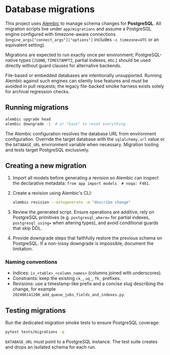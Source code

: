 # Database migrations

This project uses [Alembic](https://alembic.sqlalchemy.org/) to manage schema
changes for **PostgreSQL**. All migration scripts live under `app/migrations`
and assume a PostgreSQL engine configured with timezone-aware connections
(`engine_args["connect_args"]["options"]` includes `-c timezone=UTC` or an
equivalent setting).

Migrations are expected to run exactly once per environment; PostgreSQL-native
types (`JSONB`, `TIMESTAMPTZ`, partial indexes, etc.) should be used directly
without guard clauses for alternative backends.

File-based or embedded databases are intentionally unsupported. Running Alembic
against such engines can silently lose features and must be avoided in pull
requests; the legacy file-backed smoke harness exists solely for archival
regression checks.

## Running migrations

```bash
alembic upgrade head
alembic downgrade -1  # or "base" to reset everything
```

The Alembic configuration resolves the database URL from environment
configuration. Override the target database with the `sqlalchemy.url` value or
the `DATABASE_URL` environment variable when necessary. Migration tooling and
tests target PostgreSQL exclusively.

## Creating a new migration

1. Import all models before generating a revision so Alembic can inspect the
   declarative metadata: `from app import models  # noqa: F401`.
2. Create a revision using Alembic's CLI:

   ```bash
   alembic revision --autogenerate -m "describe change"
   ```

3. Review the generated script. Ensure operations are additive, rely on
   PostgreSQL primitives (e.g. `postgresql_where=` for partial indexes,
   `postgresql_using=` when altering types), and avoid conditional guards that
   skip DDL.
4. Provide downgrade steps that faithfully restore the previous schema on
   PostgreSQL. If a non-lossy downgrade is impossible, document the limitation.

### Naming conventions

* Indices: `ix_<table>_<column_names>` (columns joined with underscores).
* Constraints: keep the existing `ck_`, `uq_`, `fk_` prefixes.
* Revisions: use a timestamp-like prefix and a concise slug describing the
  change, for example `202406141200_add_queue_jobs_fields_and_indexes.py`.

## Testing migrations

Run the dedicated migration smoke tests to ensure PostgreSQL coverage:

```bash
pytest tests/migrations -q
```

`DATABASE_URL` must point to a PostgreSQL instance. The test suite creates and
drops an isolated schema for each run.
